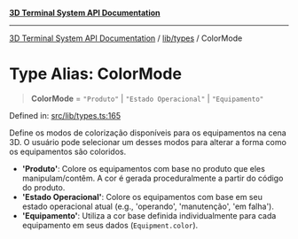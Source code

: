 [**3D Terminal System API Documentation**](../../../README.md)

***

[3D Terminal System API Documentation](../../../README.md) / [lib/types](../README.md) / ColorMode

# Type Alias: ColorMode

> **ColorMode** = `"Produto"` \| `"Estado Operacional"` \| `"Equipamento"`

Defined in: [src/lib/types.ts:165](https://github.com/Dicommunitas/ThreeJS_Terminal_3D/blob/5b477f54175762d5c4c643839351148d429f45bb/src/lib/types.ts#L165)

Define os modos de colorização disponíveis para os equipamentos na cena 3D.
O usuário pode selecionar um desses modos para alterar a forma como os equipamentos são coloridos.

- **'Produto'**: Colore os equipamentos com base no produto que eles manipulam/contêm.
                 A cor é gerada proceduralmente a partir do código do produto.
- **'Estado Operacional'**: Colore os equipamentos com base em seu estado operacional atual
                            (e.g., 'operando', 'manutenção', 'em falha').
- **'Equipamento'**: Utiliza a cor base definida individualmente para cada equipamento
                     em seus dados (`Equipment.color`).
